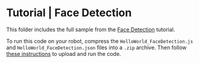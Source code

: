 # Tutorial | Face Detection

This folder includes the full sample from the [Face Detection](https://docs.mistyrobotics.com/misty-ii/coding-misty/local-skill-tutorials/#face-detection) tutorial.

To run this code on your robot, compress the `HelloWorld_FaceDetection.js` and `HelloWorld_FaceDetection.json` files into a `.zip` archive. Then follow [these instructions](https://docs.mistyrobotics.com/tools-&-apps/web-based-tools/skill-runner) to upload and run the code.